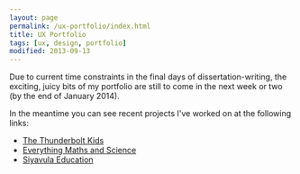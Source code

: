 ```yaml
---
layout: page
permalink: /ux-portfolio/index.html
title: UX Portfolio
tags: [ux, design, portfolio]
modified: 2013-09-13
---
```



Due to current time constraints in the final days of dissertation-writing, the exciting, juicy bits of my portfolio are still to come in the next week or two (by the end of January 2014). 

In the meantime you can see recent projects I've worked on at the following links:

* <a href="http://www.thunderboltkids.co.za">The Thunderbolt Kids</a>
* <a href="http://everythingmaths.co.za">Everything Maths and Science</a>
* <a href="http://www.siyavula.com">Siyavula Education</a>







